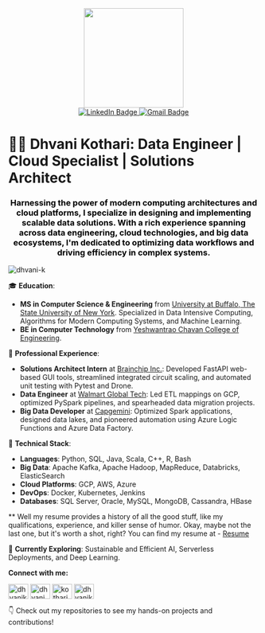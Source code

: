 <div id="header" align="center">
  <img src="https://media.giphy.com/media/57nf4oyyMmZ2L9QqJN/giphy.gif" width="200"/>
</div>

<div id="badges" align="center">
  <a href="https://www.linkedin.com/in/dhvani-kothari/">
    <img src="https://img.shields.io/badge/LinkedIn-blue?style=for-the-badge&logo=linkedin&logoColor=white" alt="LinkedIn Badge"/>
  </a>
  <a href="dhvanikothari03@gmail.com">
    <img src="https://img.shields.io/badge/Gmail-red?style=for-the-badge&logo=gmail&logoColor=white" alt="Gmail Badge"/>
  </a>
</div>

# 👩‍💻 Dhvani Kothari: Data Engineer | Cloud Specialist | Solutions Architect
<h3 align="center" style="color:black;">Harnessing the power of modern computing architectures and cloud platforms, I specialize in designing and implementing scalable data solutions. With a rich experience spanning across data engineering, cloud technologies, and big data ecosystems, I'm dedicated to optimizing data workflows and driving efficiency in complex systems.
</h3>

<p align="left"> <img src="https://komarev.com/ghpvc/?username=dhvani-k&label=Profile%20views&color=0e75b6&style=flat" alt="dhvani-k" /> </p>


🎓 **Education**: 
- **MS in Computer Science & Engineering** from [University at Buffalo, The State University of New York](https://www.buffalo.edu/). Specialized in Data Intensive Computing, Algorithms for Modern Computing Systems, and Machine Learning.
- **BE in Computer Technology** from [Yeshwantrao Chavan College of Engineering](https://www.ycce.edu/).

🚀 **Professional Experience**:
- **Solutions Architect Intern** at [Brainchip Inc.](https://brainchip.com/): Developed FastAPI web-based GUI tools, streamlined integrated circuit scaling, and automated unit testing with Pytest and Drone.
- **Data Engineer** at [Walmart Global Tech](https://tech.walmart.com/content/walmart-global-tech/en_us.html): Led ETL mappings on GCP, optimized PySpark pipelines, and spearheaded data migration projects.
- **Big Data Developer** at [Capgemini](https://www.capgemini.com/): Optimized Spark applications, designed data lakes, and pioneered automation using Azure Logic Functions and Azure Data Factory.

🔧 **Technical Stack**: 
- **Languages**: Python, SQL, Java, Scala, C++, R, Bash
- **Big Data**: Apache Kafka, Apache Hadoop, MapReduce, Databricks, ElasticSearch
- **Cloud Platforms**: GCP, AWS, Azure
- **DevOps**: Docker, Kubernetes, Jenkins
- **Databases**: SQL Server, Oracle, MySQL, MongoDB, Cassandra, HBase


** Well my resume provides a history of all the good stuff, like my qualifications, experience, and killer sense of humor. Okay, maybe not the last one, but it's worth a shot, right? You can find my resume at - <a href="https://github.com/dhvani-k/Resume/blob/main/Dhvani_Kothari_DE_Resume.pdf" target="_blank">Resume</a>

🌱 **Currently Exploring**: Sustainable and Efficient AI, Serverless Deployments, and Deep Learning.

**Connect with me:**
<p align="left">
<a href="https://linkedin.com/in/dhvanik/" target="blank"><img align="center" src="https://raw.githubusercontent.com/rahuldkjain/github-profile-readme-generator/master/src/images/icons/Social/linked-in-alt.svg" alt="dhvanik/" height="30" width="40" /></a>
<a href="https://kaggle.com/dhvani.kothari_" target="blank"><img align="center" src="https://raw.githubusercontent.com/rahuldkjain/github-profile-readme-generator/master/src/images/icons/Social/kaggle.svg" alt="dhvani.kothari_" height="30" width="40" /></a>
<a href="https://www.hackerrank.com/kotharidk03" target="blank"><img align="center" src="https://raw.githubusercontent.com/rahuldkjain/github-profile-readme-generator/master/src/images/icons/Social/hackerrank.svg" alt="kotharidk03" height="30" width="40" /></a>
<a href="https://www.leetcode.com/dhvanikothari03" target="blank"><img align="center" src="https://raw.githubusercontent.com/rahuldkjain/github-profile-readme-generator/master/src/images/icons/Social/leet-code.svg" alt="dhvanikothari03" height="30" width="40" /></a>
</p>


👇 Check out my repositories to see my hands-on projects and contributions!


<!---
dhvani-k/dhvani-k is a ✨ special ✨ repository because its `README.md` (this file) appears on your GitHub profile.
You can click the Preview link to take a look at your changes.
--->

